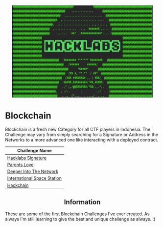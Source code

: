 <p align="center">
  <img width="460" height="300" src="/Hacklabs/asset/Hacklabs.png">
</p>

Blockchain
=====
Blockchain is a fresh new Category for all CTF players in Indonesia. The Challenge may vary from simply searching for a Signature or Address in the Networks to a more advanced one like interacting with a deployed contract.  

| Challenge Name |
| --- |
| [Hacklabs Signature](/Hacklabs/asset/Hacklabs%20Signature/) |
| [Parents Love](/Hacklabs/asset/Parents%20Love/) |
| [Deeper Into The Network](/Hacklabs/asset/Deeper%20Into%20The%20Network/) |
| [International Space Station](/Hacklabs/asset/International%20Space%20Station/) |
| [Hackchain](/Hacklabs/asset/Hackchain/)

<h2 align="center">Information</h2>
These are some of the first Blockchain Challenges I've ever created. As always I'm still learning to give the best and unique challenge as always.                                          :) 
